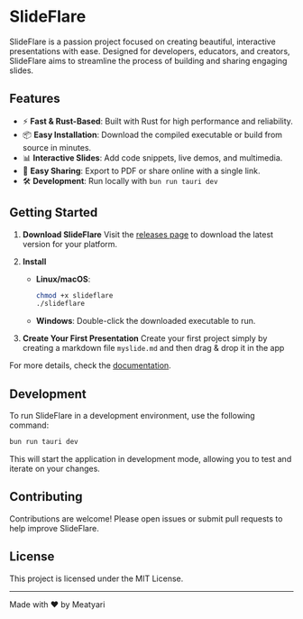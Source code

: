 # SlideFlare

SlideFlare is a passion project focused on creating beautiful, interactive presentations with ease. Designed for developers, educators, and creators, SlideFlare aims to streamline the process of building and sharing engaging slides.

## Features

- ⚡ **Fast & Rust-Based**: Built with Rust for high performance and reliability.
- 📦 **Easy Installation**: Download the compiled executable or build from source in minutes.
- 📊 **Interactive Slides**: Add code snippets, live demos, and multimedia.
- 🚀 **Easy Sharing**: Export to PDF or share online with a single link.
- 🛠️ **Development**: Run locally with `bun run tauri dev`

## Getting Started

1. **Download SlideFlare**
   Visit the [releases page](https://github.com/MeatyAri/slideflare/releases) to download the latest version for your platform.

2. **Install**

   - **Linux/macOS**:
     ```bash
     chmod +x slideflare
     ./slideflare
     ```
   - **Windows**:
     Double-click the downloaded executable to run.

3. **Create Your First Presentation**
   Create your first project simply by creating a markdown file `myslide.md` and then drag & drop it in the app

For more details, check the [documentation](https://github.com/MeatyAri/slideflare/wiki).

## Development

To run SlideFlare in a development environment, use the following command:

```bash
bun run tauri dev
```

This will start the application in development mode, allowing you to test and iterate on your changes.

## Contributing

Contributions are welcome! Please open issues or submit pull requests to help improve SlideFlare.

## License

This project is licensed under the MIT License.

---

Made with ❤️ by Meatyari
